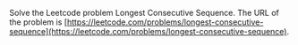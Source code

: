 Solve the Leetcode problem Longest Consecutive Sequence.
The URL of the problem is [https://leetcode.com/problems/longest-consecutive-sequence](https://leetcode.com/problems/longest-consecutive-sequence).
